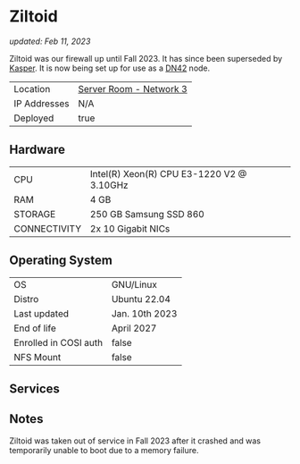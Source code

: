 # Ziltoid

_updated: Feb 11, 2023_

Ziltoid was our firewall up until Fall 2023. It has since been superseded by [Kasper](kasper.md).
It is now being set up for use as a [DN42](https://dn42.us/) node.

| | |
| :--- | :--- |
| Location | [Server Room - Network 3](../racks.md#network-3)
| IP Addresses | N/A
| Deployed | true

## Hardware

| | |
| :--- | :--- |
| CPU | Intel(R) Xeon(R) CPU E3-1220 V2 @ 3.10GHz
| RAM | 4 GB
| STORAGE | 250 GB Samsung SSD 860 
| CONNECTIVITY | 2x 10 Gigabit NICs

## Operating System

| | |
| :--- | :--- |
| OS | GNU/Linux
| Distro | Ubuntu 22.04
| Last updated | Jan. 10th 2023
| End of life | April 2027
| Enrolled in COSI auth | false
| NFS Mount | false

## Services

## Notes

Ziltoid was taken out of service in Fall 2023 after it crashed and was temporarily unable to boot due to a memory failure.
